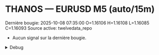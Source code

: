 # THANOS — EURUSD M5 (auto/15m)
Dernière bougie: 2025-10-08 07:35:00  O=1.16106  H=1.16108  L=1.16085  C=1.16093
Source active: twelvedata_repo

- Aucun signal sur la dernière bougie.

<details><summary>Debug</summary>

- TD_API_KEY manquant.

</details>